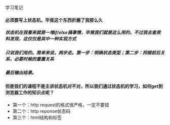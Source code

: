 学习笔记
#### 必须要写上状态机，毕竟这个东西折磨了我那么久
##### 状态机在我看来就是一堆if/else搞事情，毕竟我们就是这么用的。不过我去查资料发现，这仅仅是其中一种实现方式
##### 只说我们用的。简单来说，两步走。第一步：明确状态类型；第二步：捋顺前后关系，必要时候的重置关系
##### 最后输出结果。
#### 但是我们的课程不是主讲状态机对不对，所以我们通过状态机的学习，如何get到浏览器工作的知识点呢？
- 第一个：http request的格式很严格，一定不要错
- 第二个：http reponse状态码
- 第三个：html结构和标签